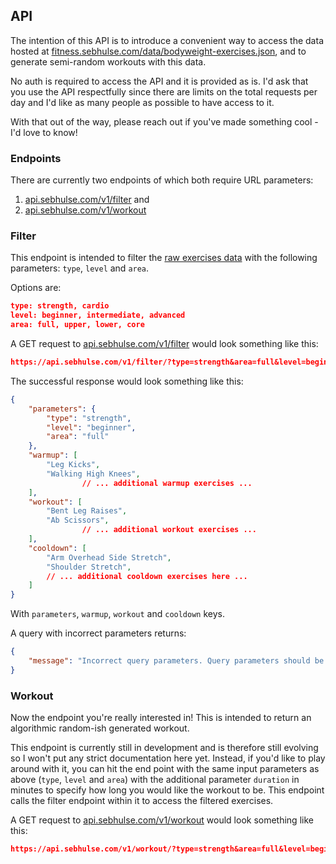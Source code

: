 ## API

The intention of this API is to introduce a convenient way to access the data hosted at [fitness.sebhulse.com/data/bodyweight-exercises.json](http://fitness.sebhulse.com/data/bodyweight-exercises.json), and to generate semi-random workouts with this data.

No auth is required to access the API and it is provided as is. I'd ask that you use the API respectfully since there are limits on the total requests per day and I'd like as many people as possible to have access to it.

With that out of the way, please reach out if you've made something cool - I'd love to know!

### Endpoints

There are currently two endpoints of which both require URL parameters:

1. [api.sebhulse.com/v1/filter](http://api.sebhulse.com/v1/filter) and
2. [api.sebhulse.com/v1/workout](http://api.sebhulse.com/v1/workout)

### Filter

This endpoint is intended to filter the [raw exercises data](http://fitness.sebhulse.com/data/bodyweight-exercises.json) with the following parameters: `type`, `level` and `area`.

Options are:

```json
type: strength, cardio
level: beginner, intermediate, advanced
area: full, upper, lower, core
```

A GET request to [api.sebhulse.com/v1/filter](https://api.sebhulse.com/v1/filter) would look something like this:

```json
https://api.sebhulse.com/v1/filter/?type=strength&area=full&level=beginner
```

The successful response would look something like this:

```json
{
    "parameters": {
        "type": "strength",
        "level": "beginner",
        "area": "full"
    },
    "warmup": [
        "Leg Kicks",
        "Walking High Knees",
				// ... additional warmup exercises ...
    ],
    "workout": [
        "Bent Leg Raises",
        "Ab Scissors",
				// ... additional workout exercises ...
    ],
    "cooldown": [
        "Arm Overhead Side Stretch",
        "Shoulder Stretch",
        // ... additional cooldown exercises here ...
    ]
}
```

With `parameters`, `warmup`, `workout` and `cooldown` keys.

A query with incorrect parameters returns:

```json
{
    "message": "Incorrect query parameters. Query parameters should be as follows: type = 'strength' or 'cardio'; level = 'beginner', 'intermediate' or 'advanced'; and area = 'lower', 'upper', 'core' or 'full'"
}
```

### Workout

Now the endpoint you're really interested in! This is intended to return an algorithmic random-ish generated workout.

This endpoint is currently still in development and is therefore still evolving so I won't put any strict documentation here yet. Instead, if you'd like to play around with it, you can hit the end point with the same input parameters as above (`type`, `level` and `area`) with the additional parameter `duration` in minutes to specify how long you would like the workout to be. This endpoint calls the filter endpoint within it to access the filtered exercises.

A GET request to [api.sebhulse.com/v1/workout](https://api.sebhulse.com/v1/workout) would look something like this:

```json
https://api.sebhulse.com/v1/workout/?type=strength&area=full&level=beginner&duration=30
```
